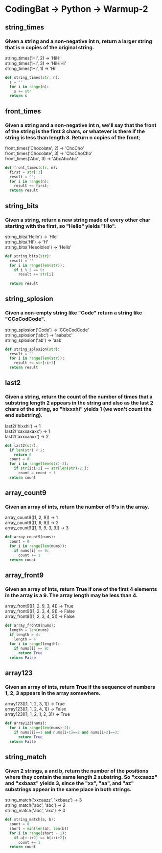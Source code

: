 # CodingBat -> Python -> Warmup-2
## string_times
### Given a string and a non-negative int n, return a larger string that is n copies of the original string.

  
string_times('Hi', 2) → 'HiHi'  
string_times('Hi', 3) → 'HiHiHi'  
string_times('Hi', 1) → 'Hi'
```python
def string_times(str, n):
  s = ""
  for i in range(n):
    s += str
  return s
```

## front_times
### Given a string and a non-negative int n, we'll say that the front of the string is the first 3 chars, or whatever is there if the string is less than length 3. Return n copies of the front;

  
front_times('Chocolate', 2) → 'ChoCho'  
front_times('Chocolate', 3) → 'ChoChoCho'  
front_times('Abc', 3) → 'AbcAbcAbc'

```python
def front_times(str, n):
  first = str[:3]
  result = "";
  for i in range(n):
    result += first;
  return result
```
## string_bits
### Given a string, return a new string made of every other char starting with the first, so "Hello" yields "Hlo".

  
string_bits('Hello') → 'Hlo'  
string_bits('Hi') → 'H'  
string_bits('Heeololeo') → 'Hello'
```python
def string_bits(str):
  result = ''
  for i in range(len(str)):
    if i % 2 == 0:
      result += str[i]
      
  return result
```
## string_splosion
### Given a non-empty string like "Code" return a string like "CCoCodCode".

  
string_splosion('Code') → 'CCoCodCode'  
string_splosion('abc') → 'aababc'  
string_splosion('ab') → 'aab'
```python
def string_splosion(str):
  result = ""
  for i in range(len(str)):
    result += str[:i+1]
  return result
```

## last2
### Given a string, return the count of the number of times that a substring length 2 appears in the string and also as the last 2 chars of the string, so "hixxxhi" yields 1 (we won't count the end substring).

  
last2('hixxhi') → 1  
last2('xaxxaxaxx') → 1  
last2('axxxaaxx') → 2
```python
def last2(str):
  if len(str) < 2:
    return 0
  count = 0
  for i in range(len(str)-2):
    if str[i:i+2] == str[len(str)-2:]:
      count = count + 1
  return count
```

## array_count9
### Given an array of ints, return the number of 9's in the array.

  
array_count9([1, 2, 9]) → 1  
array_count9([1, 9, 9]) → 2  
array_count9([1, 9, 9, 3, 9]) → 3
```python
def array_count9(nums):
  count = 0
  for i in range(len(nums)):
    if nums[i] == 9:
      count += 1
  return count
```
## array_front9
### Given an array of ints, return True if one of the first 4 elements in the array is a 9. The array length may be less than 4.

  
array_front9([1, 2, 9, 3, 4]) → True  
array_front9([1, 2, 3, 4, 9]) → False  
array_front9([1, 2, 3, 4, 5]) → False
```python
def array_front9(nums):
  length = len(nums) 
  if length > 4:
    length = 4
  for i in range(length):
    if nums[i] == 9:
      return True
  return False
```
## array123
### Given an array of ints, return True if the sequence of numbers 1, 2, 3 appears in the array somewhere.

  
array123([1, 1, 2, 3, 1]) → True  
array123([1, 1, 2, 4, 1]) → False  
array123([1, 1, 2, 1, 2, 3]) → True
```python
def array123(nums):
  for i in range(len(nums)-2):
    if nums[i]==1 and nums[i+1]==2 and nums[i+2]==3:
      return True
  return False
```
## string_match
### Given 2 strings, a and b, return the number of the positions where they contain the same length 2 substring. So "xxcaazz" and "xxbaaz" yields 3, since the "xx", "aa", and "az" substrings appear in the same place in both strings.

  
string_match('xxcaazz', 'xxbaaz') → 3  
string_match('abc', 'abc') → 2  
string_match('abc', 'axc') → 0
```python
def string_match(a, b):
  count = 0
  short = min(len(a), len(b))
  for i in range(short - 1):
    if a[i:i+2] == b[i:i+2]:
      count += 1
  return count
```
